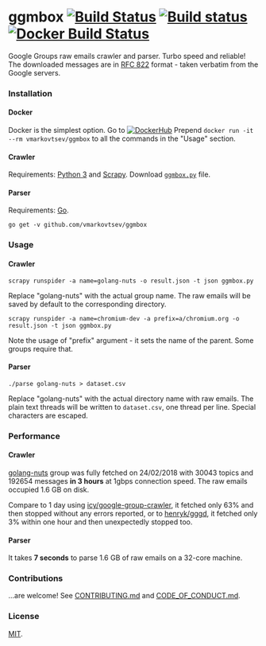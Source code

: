 ggmbox [![Build Status](https://travis-ci.org/vmarkovtsev/ggmbox.svg?branch=master)](https://travis-ci.org/vmarkovtsev/ggmbox) [![Build status](https://ci.appveyor.com/api/projects/status/x57poug9apd0bs2h?svg=true)](https://ci.appveyor.com/project/vmarkovtsev/ggmbox) [![Docker Build Status](https://img.shields.io/docker/build/vmarkovtsev/ggmbox.svg)](https://hub.docker.com/r/vmarkovtsev/ggmbox)
======

Google Groups raw emails crawler and parser. Turbo speed and reliable!
The downloaded messages are in [RFC 822](https://www.ietf.org/rfc/rfc822.txt) format - taken verbatim
from the Google servers. 

### Installation

#### Docker

Docker is the simplest option. Go to [![DockerHub](https://img.shields.io/docker/build/vmarkovtsev/ggmbox.svg)](https://hub.docker.com/r/vmarkovtsev/ggmbox)
Prepend `docker run -it --rm vmarkovtsev/ggmbox` to all the commands in the "Usage" section.

#### Crawler

Requirements: [Python 3](https://www.python.org/) and [Scrapy](https://scrapy.org/). Download
[`ggmbox.py`](ggmbox.py) file.

#### Parser

Requirements: [Go](https://golang.org/).

```
go get -v github.com/vmarkovtsev/ggmbox
```

### Usage

#### Crawler

```
scrapy runspider -a name=golang-nuts -o result.json -t json ggmbox.py
```

Replace "golang-nuts" with the actual group name. The raw emails will be saved by default to the
corresponding directory.

```
scrapy runspider -a name=chromium-dev -a prefix=a/chromium.org -o result.json -t json ggmbox.py
```

Note the usage of "prefix" argument - it sets the name of the parent. Some groups require that.

#### Parser

```
./parse golang-nuts > dataset.csv
```

Replace "golang-nuts" with the actual directory name with raw emails. The plain text threads will
be written to `dataset.csv`, one thread per line. Special characters are escaped.

### Performance

#### Crawler

[golang-nuts](https://groups.google.com/d/forum/golang-nuts) group was fully fetched on 24/02/2018 with
30043 topics and 192654 messages **in 3 hours** at 1gbps connection speed.
The raw emails occupied 1.6 GB on disk.

Compare to 1 day using [icy/google-group-crawler](https://github.com/icy/google-group-crawler),
it fetched only 63% and then stopped without any errors reported, or to
[henryk/gggd](https://github.com/henryk/gggd), it fetched only 3% within one hour and then
unexpectedly stopped too.

#### Parser

It takes **7 seconds** to parse 1.6 GB of raw emails on a 32-core machine.

### Contributions

...are welcome! See [CONTRIBUTING.md](CONTRIBUTING.md) and [CODE_OF_CONDUCT.md](CODE_OF_CONDUCT.md).

### License

[MIT](LICENSE).

